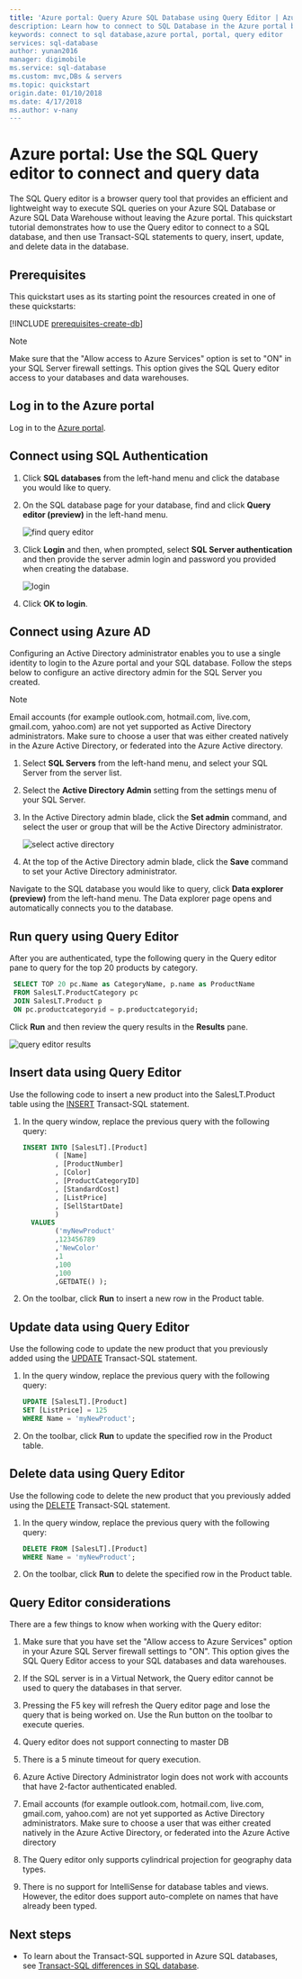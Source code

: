 ```yaml
---
title: 'Azure portal: Query Azure SQL Database using Query Editor | Azure
description: Learn how to connect to SQL Database in the Azure portal by using the SQL Query Editor. Then, run Transact-SQL (T-SQL) statements to query and edit data.
keywords: connect to sql database,azure portal, portal, query editor
services: sql-database
author: yunan2016
manager: digimobile
ms.service: sql-database
ms.custom: mvc,DBs & servers
ms.topic: quickstart
origin.date: 01/10/2018
ms.date: 4/17/2018
ms.author: v-nany
---
```

# Azure portal: Use the SQL Query editor to connect and query data

The SQL Query editor is a browser query tool that provides an efficient and lightweight way to execute SQL queries on your Azure SQL Database or Azure SQL Data Warehouse without leaving the Azure portal. This quickstart tutorial demonstrates how to use the Query editor to connect to a SQL database, and then use Transact-SQL statements to query, insert, update, and delete data in the database.

## Prerequisites

This quickstart uses as its starting point the resources created in one of these quickstarts:

[!INCLUDE [prerequisites-create-db](../../includes/sql-database-connect-query-prerequisites-create-db-includes.md)]

> [!NOTE]
> Make sure that the "Allow access to Azure Services" option is set to "ON" in your SQL Server firewall settings. This option gives the SQL Query editor access to your databases and data warehouses.

## Log in to the Azure portal

Log in to the [Azure portal](https://portal.azure.cn/).


## Connect using SQL Authentication

1. Click **SQL databases** from the left-hand menu and click the database you would like to query.

2. On the SQL database page for your database, find and click **Query editor (preview)** in the left-hand menu.

    ![find query editor](./media/sql-database-connect-query-portal/find-query-editor.PNG)

3. Click **Login** and then, when prompted, select **SQL Server authentication** and then provide the server admin login and password you provided when creating the database.

    ![login](./media/sql-database-connect-query-portal/login-menu.png)

4. Click **OK to login**.


## Connect using Azure AD

Configuring an Active Directory administrator enables you to use a single identity to login to the Azure portal and your SQL database. Follow the steps below to configure an active directory admin for the SQL Server you created.

> [!NOTE]
> Email accounts (for example outlook.com, hotmail.com, live.com, gmail.com, yahoo.com) are not yet supported as Active Directory administrators. Make sure to choose a user that was either created natively in the Azure Active Directory, or federated into the Azure Active directory.

1. Select **SQL Servers** from the left-hand menu, and select your SQL Server from the server list.

2. Select the **Active Directory Admin** setting from the settings menu of your SQL Server.

3. In the Active Directory admin blade, click the **Set admin** command, and select the user or group that will be the Active Directory administrator.

    ![select active directory](./media/sql-database-connect-query-portal/select-active-directory.png)

4. At the top of the Active Directory admin blade, click the **Save** command to set your Active Directory administrator.

Navigate to the SQL database you would like to query, click **Data explorer (preview)** from the left-hand menu. The Data explorer page opens and automatically connects you to the database.


## Run query using Query Editor

After you are authenticated, type the following query in the Query editor pane to query for the top 20 products by category.

```sql
 SELECT TOP 20 pc.Name as CategoryName, p.name as ProductName
 FROM SalesLT.ProductCategory pc
 JOIN SalesLT.Product p
 ON pc.productcategoryid = p.productcategoryid;
```

Click **Run** and then review the query results in the **Results** pane.

![query editor results](./media/sql-database-connect-query-portal/query-editor-results.png)

## Insert data using Query Editor

Use the following code to insert a new product into the SalesLT.Product table using the [INSERT](https://msdn.microsoft.com/library/ms174335.aspx) Transact-SQL statement.

1. In the query window, replace the previous query with the following query:

   ```sql
   INSERT INTO [SalesLT].[Product]
           ( [Name]
           , [ProductNumber]
           , [Color]
           , [ProductCategoryID]
		   , [StandardCost]
		   , [ListPrice]
		   , [SellStartDate]
		   )
     VALUES
           ('myNewProduct'
           ,123456789
           ,'NewColor'
           ,1
		   ,100
		   ,100
		   ,GETDATE() );
   ```

2. On the toolbar, click **Run**  to insert a new row in the Product table.

## Update data using Query Editor

Use the following code to update the new product that you previously added using the [UPDATE](https://msdn.microsoft.com/library/ms177523.aspx) Transact-SQL statement.

1. In the query window, replace the previous query with the following query:

   ```sql
   UPDATE [SalesLT].[Product]
   SET [ListPrice] = 125
   WHERE Name = 'myNewProduct';
   ```

2. On the toolbar, click **Run** to update the specified row in the Product table.

## Delete data using Query Editor

Use the following code to delete the new product that you previously added using the [DELETE](https://msdn.microsoft.com/library/ms189835.aspx) Transact-SQL statement.

1. In the query window, replace the previous query with the following query:

   ```sql
   DELETE FROM [SalesLT].[Product]
   WHERE Name = 'myNewProduct';
   ```

2. On the toolbar, click **Run** to delete the specified row in the Product table.


## Query Editor considerations

There are a few things to know when working with the Query editor:

1. Make sure that you have set the "Allow access to Azure Services" option in your Azure SQL Server firewall settings to "ON". This option gives the SQL Query Editor access to your SQL databases and data warehouses.

2. If the SQL server is in a Virtual Network, the Query editor cannot be used to query the databases in that server.

3. Pressing the F5 key will refresh the Query editor page and lose the query that is being worked on. Use the Run button on the toolbar to execute queries.

4. Query editor does not support connecting to master DB

5. There is a 5 minute timeout for query execution.

6. Azure Active Directory Administrator login does not work with accounts that have 2-factor authenticated enabled.

7. Email accounts (for example outlook.com, hotmail.com, live.com, gmail.com, yahoo.com) are not yet supported as Active Directory administrators. Make sure to choose a user that was either created natively in the Azure Active Directory, or federated into the Azure Active directory

8. The Query editor only supports cylindrical projection for geography data types.

9. There is no support for IntelliSense for database tables and views. However, the editor does support auto-complete on names that have already been typed.


## Next steps

- To learn about the Transact-SQL supported in Azure SQL databases, see [Transact-SQL differences in SQL database](sql-database-transact-sql-information.md).
